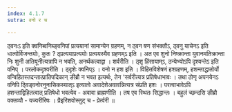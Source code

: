 ```yaml
---
index: 4.1.7
sutra: वनो र च

---
```

 ठ्वनःऽ इति क्वनिब्वनिब्ङ्वनिपां प्रत्ययानां सामान्येन ग्रहणम्, न ठ्वन षण संभक्तौऽ, ठ्वनु याचेनऽ इति धात्वोर्विजन्तयोः, कुतः ? ठ्प्रत्ययाप्रत्ययोः प्रत्ययस्यैव ग्रहणम्ऽ इति । अत एव शुनो निष्क्रान्ता युवानमतिक्रान्ता निः शुनी अतियूनीत्यत्रापि न भवति, अनर्थकत्वाद्वा । शर्वरीति । ठ्शृ हिंसायाम्ऽ, ठन्येभ्योऽपि दृश्यन्तेऽ इति वनिप् । परलोकदृश्वरीति । ठ्दृशेः क्वनिप्ऽ । वनो न हश इति । विहितविशेषणं हश्ग्रहणम्, हशन्ताद्धातोर्यो वन्विहितस्तदन्तात्प्रातिपदिकान् ङीब्रौ न भवत इत्यर्थः, तेन 'सर्वरीत्यत्र प्रतिषेधाभावः । तथा ठोणृ अपनयेनऽ वनिपि ठ्विड्वनोरनुनासिकस्यात्ऽ इत्यात्वे अवादेशेअवावन्नित्यत्र संप्रति हशः । परत्वाभावेऽपि हशन्ताद्विहितत्वात् प्रतिषेधो भवत्येव - अवावा ब्राह्मणीति । तष एव स्थितः सिद्धान्तः । बहुलं च्छन्दसि ङीब्रौ वक्तव्यौ - यज्वरीरिषः । प्रैइरिशवोस्तुट् च - प्रेर्त्वरी ॥